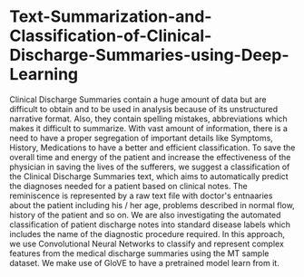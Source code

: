 # Text-Summarization-and-Classification-of-Clinical-Discharge-Summaries-using-Deep-Learning
Clinical Discharge Summaries contain a huge amount
of data but are difficult to obtain and to be used in analysis because
of its unstructured narrative format. Also, they contain spelling
mistakes, abbreviations which makes it difficult to summarize.
With vast amount of information, there is a need to have a proper
segregation of important details like Symptoms, History,
Medications to have a better and efficient classification. To save
the overall time and energy of the patient and increase the
effectiveness of the physician in saving the lives of the sufferers,
we suggest a classification of the Clinical Discharge Summaries
text, which aims to automatically predict the diagnoses needed for
a patient based on clinical notes. The reminiscence is represented
by a raw text file with doctor's entnaaries about the patient
including his / her age, problems described in normal flow, history
of the patient and so on. We are also investigating the automated
classification of patient discharge notes into standard disease
labels which includes the name of the diagnostic procedure
required. In this approach, we use Convolutional Neural Networks
to classify and represent complex features from the medical
discharge summaries using the MT sample dataset. We make use
of GloVE to have a pretrained model learn from it.
